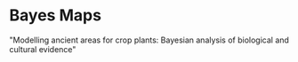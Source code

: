 # Bayes Maps
"Modelling ancient areas for crop plants: Bayesian analysis of biological and cultural evidence"
